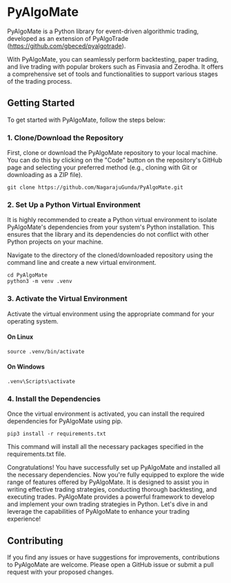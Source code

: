 # PyAlgoMate

PyAlgoMate is a Python library for event-driven algorithmic trading, developed as an extension of PyAlgoTrade (https://github.com/gbeced/pyalgotrade).

With PyAlgoMate, you can seamlessly perform backtesting, paper trading, and live trading with popular brokers such as Finvasia and Zerodha. It offers a comprehensive set of tools and functionalities to support various stages of the trading process.

## Getting Started

To get started with PyAlgoMate, follow the steps below:

### 1. Clone/Download the Repository

First, clone or download the PyAlgoMate repository to your local machine. You can do this by clicking on the "Code" button on the repository's GitHub page and selecting your preferred method (e.g., cloning with Git or downloading as a ZIP file).

```shell
git clone https://github.com/NagarajuGunda/PyAlgoMate.git
```


### 2. Set Up a Python Virtual Environment

It is highly recommended to create a Python virtual environment to isolate PyAlgoMate's dependencies from your system's Python installation. This ensures that the library and its dependencies do not conflict with other Python projects on your machine.

Navigate to the directory of the cloned/downloaded repository using the command line and create a new virtual environment.

```shell
cd PyAlgoMate
python3 -m venv .venv
```

### 3. Activate the Virtual Environment

Activate the virtual environment using the appropriate command for your operating system.

#### On Linux
```shell
source .venv/bin/activate
```
#### On Windows
```shell
.venv\Scripts\activate
```

### 4. Install the Dependencies

Once the virtual environment is activated, you can install the required dependencies for PyAlgoMate using pip.

```shell
pip3 install -r requirements.txt
```

This command will install all the necessary packages specified in the requirements.txt file.

Congratulations! You have successfully set up PyAlgoMate and installed all the necessary dependencies. Now you're fully equipped to explore the wide range of features offered by PyAlgoMate. It is designed to assist you in writing effective trading strategies, conducting thorough backtesting, and executing trades. PyAlgoMate provides a powerful framework to develop and implement your own trading strategies in Python. Let's dive in and leverage the capabilities of PyAlgoMate to enhance your trading experience!

## Contributing

If you find any issues or have suggestions for improvements, contributions to PyAlgoMate are welcome. Please open a GitHub issue or submit a pull request with your proposed changes.
